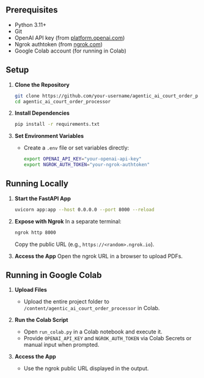 ## Prerequisites
- Python 3.11+
- Git
- OpenAI API key (from [platform.openai.com](https://platform.openai.com))
- Ngrok authtoken (from [ngrok.com](https://ngrok.com))
- Google Colab account (for running in Colab)

## Setup
1. **Clone the Repository**
   ```bash
   git clone https://github.com/your-username/agentic_ai_court_order_processor.git
   cd agentic_ai_court_order_processor
   ```

2. **Install Dependencies**
   ```bash
   pip install -r requirements.txt
   ```

3. **Set Environment Variables**
   - Create a `.env` file or set variables directly:
     ```bash
     export OPENAI_API_KEY="your-openai-api-key"
     export NGROK_AUTH_TOKEN="your-ngrok-authtoken"
     ```

## Running Locally
1. **Start the FastAPI App**
   ```bash
   uvicorn app:app --host 0.0.0.0 --port 8000 --reload
   ```

2. **Expose with Ngrok**
   In a separate terminal:
   ```bash
   ngrok http 8000
   ```
   Copy the public URL (e.g., `https://<random>.ngrok.io`).

3. **Access the App**
   Open the ngrok URL in a browser to upload PDFs.

## Running in Google Colab
1. **Upload Files**
   - Upload the entire project folder to `/content/agentic_ai_court_order_processor` in Colab.

2. **Run the Colab Script**
   - Open `run_colab.py` in a Colab notebook and execute it.
   - Provide `OPENAI_API_KEY` and `NGROK_AUTH_TOKEN` via Colab Secrets or manual input when prompted.

3. **Access the App**
   - Use the ngrok public URL displayed in the output.
